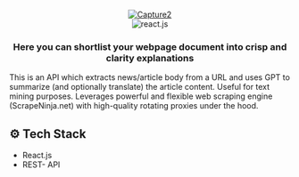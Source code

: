 <div align="center">
  <br />
<a href="https://ibb.co/2n94dDZ"><img src="https://i.ibb.co/WxhJfbV/Capture2.png" alt="Capture2" border="0"></a>
  <br />

  <div>
    <img src="https://img.shields.io/badge/-React_JS-black?style=for-the-badge&logoColor=white&logo=react&color=61DAFB" alt="react.js" />
  </div>

  <h3 align="center">Here you can shortlist your webpage document into crisp and clarity explanations</h3>
</div>

This is an API which extracts news/article body from a URL and uses GPT to summarize (and optionally translate) the article content. Useful for text mining purposes. Leverages powerful and flexible web scraping engine (ScrapeNinja.net) with high-quality rotating proxies under the hood.


## <a name="tech-stack">⚙️ Tech Stack</a>

- React.js
- REST- API


